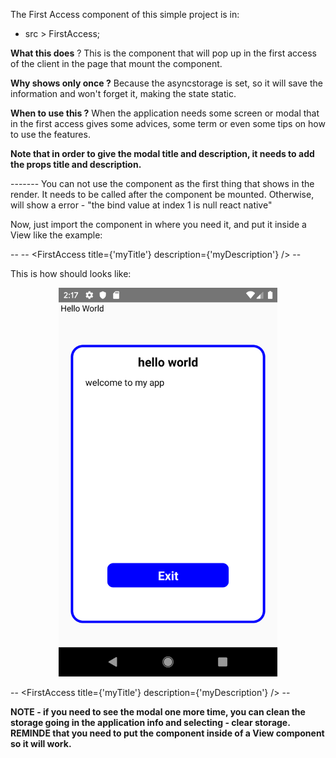 The First Access component of this simple project is in:

- src > FirstAccess;

<strong>What this does</strong> ? This is the component that will pop up in the first access of the client
in the page that mount the component.

<strong>Why shows only once ?</strong> Because the asyncstorage is set, so it will save the information and won't
forget it, making the state static.

<strong>When to use this ?</strong> When the application needs some screen or modal that in the first access gives some
advices, some term or even some tips on how to use the features.

<strong>Note that in order to give the modal title and description, it needs to add the props title and description.</strong>

------- You can not use the component as the first thing that shows in the render. It needs to be called after the component be mounted. Otherwise, will show a error - 
"the bind value at index 1 is null react native"


Now, just import the component in where you need it, and put it inside a View like the example:


-- -- <View>
  <FirstAccess title={'myTitle'} description={'myDescription'} />
</View> -- 

This is how should looks like:

<p align="center">
  <img src="./assets/img.png" width="350" title="hover text">
</p>

--<View>
  <FirstAccess title={'myTitle'} description={'myDescription'} />
</View> --

<strong>
NOTE - if you need to see the modal one more time, you can clean the storage going in the application info and selecting - clear storage.
REMINDE that you need to put the component inside of a View component so it will work.</strong>
